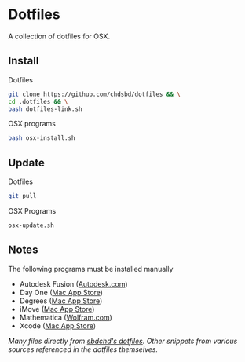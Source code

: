 # Dotfiles

A collection of dotfiles for OSX.

## Install

Dotfiles

``` bash
git clone https://github.com/chdsbd/dotfiles && \
cd .dotfiles && \
bash dotfiles-link.sh
```

OSX programs

``` bash
bash osx-install.sh
```

## Update

Dotfiles

``` bash
git pull

```

OSX Programs

``` bash
osx-update.sh
```

## Notes

The following programs must be installed manually

- Autodesk Fusion ([Autodesk.com](https://manage.autodesk.com/))
- Day One ([Mac App Store](http://dayoneapp.com))
- Degrees ([Mac App Store](https://itunes.apple.com/us/app/degrees-weather/id430173763))
- iMove ([Mac App Store](https://itunes.apple.com/us/app/imovie/id408981434))
- Mathematica ([Wolfram.com](https://user.wolfram.com/portal/))
- Xcode ([Mac App Store](https://itunes.apple.com/us/app/xcode/id497799835))

*Many files directly from [sbdchd's dotfiles](http://github.com/sbdchd/.dotfiles). Other snippets from various sources referenced in the dotfiles themselves.*
